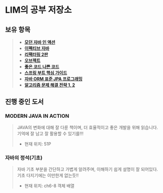 # LIM의 공부 저장소

## 보유 항목
> - **[모던 자바 인 액션](https://www.hanbit.co.kr/store/books/look.php?p_code=B4926602499)**  
> - **[이펙티브 자바](https://www.yes24.com/Product/Goods/65551284)**  
> - **[리팩터링 2판](https://www.yes24.com/Product/Goods/89649360)**  
> - **[오브젝트](https://product.kyobobook.co.kr/detail/S000001766367)**  
> - **[좋은 코드 나쁜 코드](https://product.kyobobook.co.kr/detail/S000061353995)**  
> - **[스프링 부트 핵심 가이드](https://www.yes24.com/Product/Goods/110142898)**  
> - **[자바 ORM 표준 JPA 프로그래밍](https://product.kyobobook.co.kr/detail/S000000935744)**  
> - **[알고리즘 문제 해결 전략 1, 2](https://www.yes24.com/Product/Goods/8006522)**

## 진행 중인 도서
### MODERN JAVA IN ACTION
> JAVA의 변화에 대해 잘 다룬 책이며, 더 효율적이고 좋은 개발을 위해 읽습니다.
기억에 잘 남고 잘 활용할 수 있기를!!!  
> - 현재 위치: 51P

### 자바의 정석(기초)
> 자바 기초 부분을 간단하고 가볍게 알려주며, 이해하기 쉽게 설명이 잘 되어있다. 기초 다지기에는 이만한게 없는듯!!
> - 현재 위치: ch6-8 객체 배열